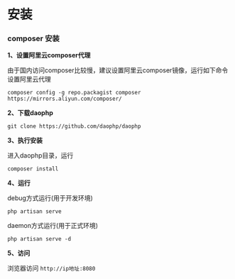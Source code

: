 # 安装

### composer 安装

**1、设置阿里云composer代理**

由于国内访问composer比较慢，建议设置阿里云composer镜像，运行如下命令设置阿里云代理

`composer config -g repo.packagist composer https://mirrors.aliyun.com/composer/`

**2、下载daophp**

`git clone https://github.com/daophp/daophp`


**3、执行安装**

进入daophp目录，运行

`composer install`

**4、运行**

debug方式运行(用于开发环境)
 
`php artisan serve`

daemon方式运行(用于正式环境)

`php artisan serve -d`

**5、访问**

浏览器访问 `http://ip地址:8080`